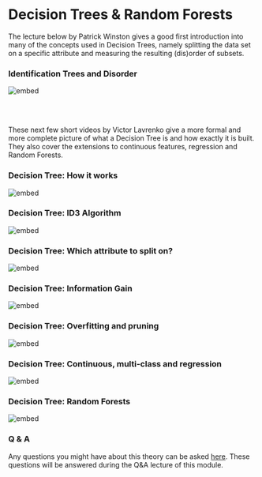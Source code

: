 # Decision Trees & Random Forests

The lecture below by Patrick Winston gives a good first introduction into many
of the concepts used in Decision Trees, namely splitting the data set on a
specific attribute and measuring the resulting (dis)order of subsets.

### Identification Trees and Disorder

![embed](https://youtube.com/embed/SXBG3RGr_Rc)


<br/><br/>

These next few short videos by Victor Lavrenko give a more formal and more
complete picture of what a Decision Tree is and how exactly it is built. They
also cover the extensions to continuous features, regression and Random
Forests.

### Decision Tree: How it works

![embed](https://youtube.com/embed/eKD5gxPPeY0)

### Decision Tree: ID3 Algorithm

![embed](https://youtube.com/embed/_XhOdSLlE5c)

### Decision Tree: Which attribute to split on?

![embed](https://youtube.com/embed/AmCV4g7_-QM)

### Decision Tree: Information Gain

![embed](https://youtube.com/embed/nodQ2s0CUbI)

### Decision Tree: Overfitting and pruning

![embed](https://youtube.com/embed/Q4NVG1IHQOU)

### Decision Tree: Continuous, multi-class and regression

![embed](https://youtube.com/embed/Jsn7hj7inlE)

### Decision Tree: Random Forests

![embed](https://youtube.com/embed/A-iqpbz7IDE)

### Q & A

Any questions you might have about this theory can be asked 
[here](https://forms.office.com/Pages/ResponsePage.aspx?id=zcrxoIxhA0S5RXb7PWh05ZTDc7biyulCvpu4U-tarWtUMlZYQUlYMFVMREdWRVVPWTNITlIxQlFUTC4u).
These questions will be answered during the Q&A lecture of this module.

